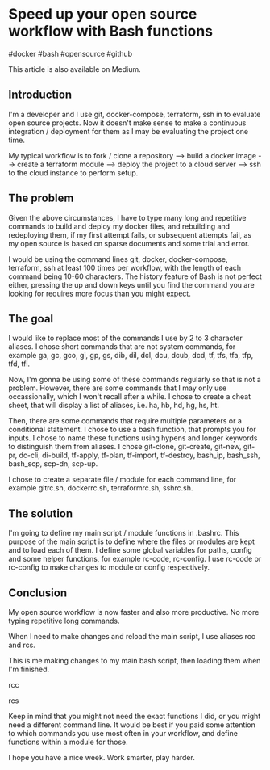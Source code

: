 # Speed up your open source workflow with Bash functions

#docker #bash #opensource #github

This article is also available on Medium.

## Introduction

I'm a developer and I use git, docker-compose, terraform, ssh in to evaluate open source projects. Now it doesn't make sense to make a continuous integration / deployment for them as I may be evaluating the project one time. 

My typical workflow is to fork / clone a repository --> build a docker image --> create a terraform module --> deploy the project to a cloud server --> ssh to the cloud instance to perform setup.



## The problem

Given the above circumstances, I have to type many long and repetitive commands to build and deploy my docker files, and rebuilding and redeploying them, if my first attempt fails, or subsequent attempts fail, as my open source is based on sparse documents and some trial and error. 

I would be using the command lines git, docker, docker-compose, terraform, ssh at least 100 times per workflow, with the length of each command being 10-60 characters. The history feature of Bash is not perfect either, pressing the up and down keys until you find the command you are looking for requires more focus than you might expect.

## The goal

I would like to replace most of the commands I use by 2 to 3 character aliases. I chose short commands that are not system commands, for example ga, gc, gco, gi, gp, gs, dib, dil, dcl, dcu, dcub, dcd, tf, tfs, tfa, tfp, tfd, tfi.

Now, I'm gonna be using some of these commands regularly so that is not a problem. However, there are some commands that I may only use occassionally, which I won't recall after a while. I chose to create a cheat sheet, that will display a list of aliases, i.e. ha, hb, hd, hg, hs, ht.

Then, there are some commands that require multiple parameters or a conditional statement. I chose to use a bash function, that prompts you for inputs. I chose to name these functions using hypens and longer keywords to distinguish them from aliases. I chose git-clone, git-create, git-new, git-pr, dc-cli, di-build, tf-apply, tf-plan, tf-import, tf-destroy, bash_ip, bash_ssh, bash_scp, scp-dn, scp-up.

I chose to create a separate file / module for each command line, for example gitrc.sh, dockerrc.sh, terraformrc.sh, sshrc.sh.

## The solution

I'm going to define my main script / module functions in .bashrc. This purpose of the main script is to define where the files or modules are kept and to load each of them. I define some global variables for paths, config and some helper functions, for example rc-code, rc-config. I use rc-code or  rc-config to make changes to module or config respectively.

## Conclusion

My open source workflow is now faster and also more productive. No more typing repetitive long commands.

When I need to make changes and reload the main script, I use aliases rcc and rcs. 

This is me making changes to my main bash script, then loading them when I'm finished.

rcc

rcs

Keep in mind that you might not need the exact functions I did, or you might need a different command line. It would be best if you paid some attention to which commands you use most often in your workflow, and define functions within a module for those.

I hope you have a nice week. Work smarter, play harder.